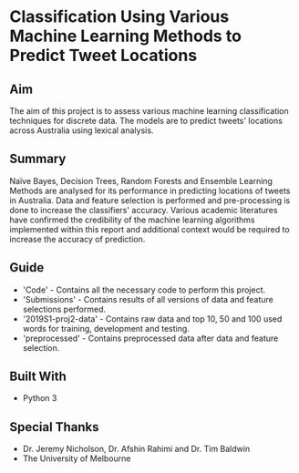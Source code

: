 # Classification Using Various Machine Learning Methods to Predict Tweet Locations
## Aim
The aim of this project is to assess various machine learning classification techniques for discrete data. The models are to predict tweets' locations across Australia using lexical analysis.
## Summary
Naïve Bayes, Decision Trees, Random Forests and Ensemble Learning Methods are analysed for its performance in predicting locations of tweets in Australia. Data and feature selection is performed and pre-processing is done to increase the classifiers' accuracy. Various academic literatures have confirmed the credibility of the machine learning algorithms implemented within this report and additional context would be required to increase the accuracy of prediction.
## Guide
* 'Code' - Contains all the necessary code to perform this project.
* 'Submissions' - Contains results of all versions of data and feature selections performed. 
* '2019S1-proj2-data' - Contains raw data and top 10, 50 and 100 used words for training, development and testing.
* 'preprocessed' - Contains preprocessed data after data and feature selection.
## Built With
* Python 3
## Special Thanks
* Dr. Jeremy Nicholson, Dr. Afshin Rahimi and Dr. Tim Baldwin
* The University of Melbourne
